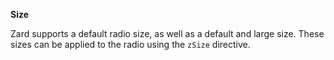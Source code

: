**Size**

Zard supports a default radio size, as well as a default and large size. These sizes can be applied to the radio using the `zSize` directive.
